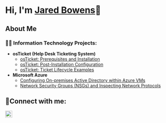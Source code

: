 <h1>Hi, I'm  <a href="https://www.linkedin.com/in/jared-bowens-1906641a2/">Jared Bowens</a>👋</h1>

<h2>About Me </h2>

<h3>👨‍💻 Information Technology Projects:</h3>

- <b>osTicket (Help Desk Ticketing System)</b>
  - [osTicket: Prerequisites and Installation](https://github.com/JaredB25/osticket-prereqs)
  - [osTicket: Post-Installation Configuration](https://github.com/JaredB25/post-install-config)
  - [osTicket: Ticket Lifecycle Examples](https://github.com/JaredB25/ticket-lifecycle)
- <b>Microsoft Azure</b>
  - [Configuring On-premises Active Directory within Azure VMs](https://github.com/joshmadakorcc/configure-ad)
  - [Network Security Groups (NSGs) and Inspecting Network Protocols](https://github.com/joshmadakorcc/azure-network-protocols)

<h2>🤳Connect with me:</h2>

[<img align="left" alt="Josh | LinkedIn" width="22px" src="https://cdn.jsdelivr.net/npm/simple-icons@v3/icons/linkedin.svg" />][linkedin]


[linkedin]: https://www.linkedin.com/in/jared-bowens-1906641a2/
